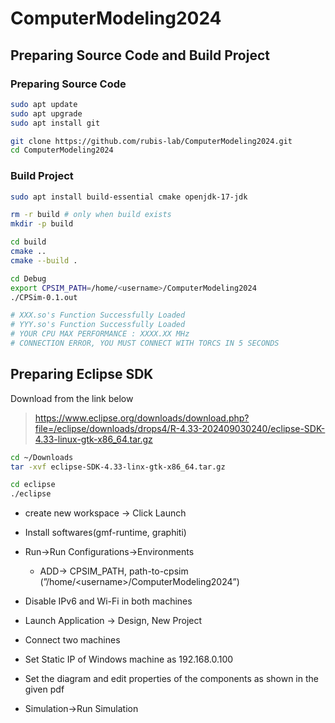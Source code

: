 # ComputerModeling2024
## Preparing Source Code and Build Project

### Preparing Source Code
```bash
sudo apt update
sudo apt upgrade
sudo apt install git

git clone https://github.com/rubis-lab/ComputerModeling2024.git
cd ComputerModeling2024
```

### Build Project
```bash
sudo apt install build-essential cmake openjdk-17-jdk
```

```bash
rm -r build # only when build exists
mkdir -p build

cd build
cmake ..
cmake --build .

cd Debug
export CPSIM_PATH=/home/<username>/ComputerModeling2024
./CPSim-0.1.out

# XXX.so's Function Successfully Loaded
# YYY.so's Function Successfully Loaded
# YOUR CPU MAX PERFORMANCE : XXXX.XX MHz
# CONNECTION ERROR, YOU MUST CONNECT WITH TORCS IN 5 SECONDS
```

## Preparing Eclipse SDK

Download from the link below

> https://www.eclipse.org/downloads/download.php?file=/eclipse/downloads/drops4/R-4.33-202409030240/eclipse-SDK-4.33-linux-gtk-x86_64.tar.gz
> 

```bash
cd ~/Downloads
tar -xvf eclipse-SDK-4.33-linx-gtk-x86_64.tar.gz

cd eclipse
./eclipse
```

- create new workspace → Click Launch
- Install softwares(gmf-runtime, graphiti)
- Run→Run Configurations→Environments
    - ADD→ CPSIM_PATH, path-to-cpsim (”/home/\<username>/ComputerModeling2024”)
- Disable IPv6 and Wi-Fi in both machines

- Launch Application → Design, New Project

- Connect two machines
- Set Static IP of Windows machine as 192.168.0.100

- Set the diagram and edit properties of the components as shown in the given pdf

- Simulation→Run Simulation